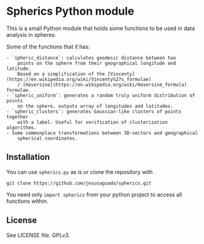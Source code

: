 # Spherics Python module

This is a small Python module that holds some functions to be used in data
analysis in spheres.

Some of the functions that it has:

    - `spheric_distance`: calculates geodesic distance between two
        points on the sphere from their geographical longitude and latitude.
        Based on a simplification of the [Vincenty](https://en.wikipedia.org/wiki/Vincenty%27s_formulae) 
        / [Haversine](https://en.wikipedia.org/wiki/Haversine_formula) formulae.
    - `spheric_uniform`: generates a random truly uniform distribution of points
        on the sphere, outputs array of longitudes and latitudes.
    - `spheric_clusters`: generates Gaussian-like clusters of points together
        with a label. Useful for verification of clusterization algorithms.
    - Some commonplace transformations between 3D-vectors and geographical
        spherical coordinates.

## Installation

You can use `spherics.py` as is or clone the repository with

`git clone https://github.com/jesusaguado/spherics.git`

You need only `import spherics` from your python project to access all functions
within.


## License

See LICENSE file. GPLv3.
